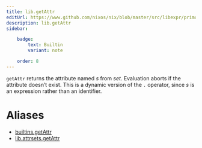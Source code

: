 ```yaml
---
title: lib.getAttr
editUrl: https://www.github.com/nixos/nix/blob/master/src/libexpr/primops.cc
description: lib.getAttr
sidebar:

    badge:
        text: Builtin
        variant: note

    order: 8
---
```


`getAttr` returns the attribute named *s* from *set*. Evaluation
aborts if the attribute doesn’t exist. This is a dynamic version of
the `.` operator, since *s* is an expression rather than an
identifier.


# Aliases

- [builtins.getAttr](./reference/builtins/builtins-getAttr)
- [lib.attrsets.getAttr](./reference/lib/attrsets/lib-attrsets-getAttr)


